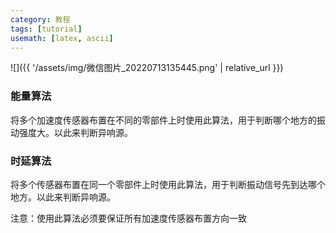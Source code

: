 ```yaml
---
category: 教程
tags: [tutorial]
usemath: [latex, ascii]
---
```


![]({{ '/assets/img/微信图片_20220713135445.png' | relative_url }})

### 能量算法

将多个加速度传感器布置在不同的零部件上时使用此算法，用于判断哪个地方的振动强度大。以此来判断异响源。

### 时延算法

将多个传感器布置在同一个零部件上时使用此算法，用于判断振动信号先到达哪个地方。以此来判断异响源。

注意：使用此算法必须要保证所有加速度传感器布置方向一致
